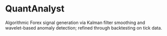 # QuantAnalyst
Algorithmic Forex signal generation via Kalman filter smoothing and wavelet-based anomaly detection; refined through backtesting on tick data.

